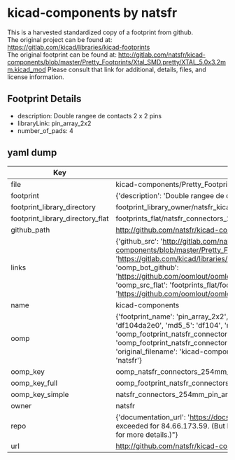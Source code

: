 # kicad-components by natsfr  
This is a harvested standardized copy of a footprint from github.  
The original project can be found at:  
https://gitlab.com/kicad/libraries/kicad-footprints  
The original footprint can be found at:
http://gitlab.com/natsfr/kicad-components/blob/master/Pretty_Footprints/Xtal_SMD.pretty/XTAL_5.0x3.2mm.kicad_mod
Please consult that link for additional, details, files, and license information.  
## Footprint Details
* description: Double rangee de contacts 2 x 2 pins  
* libraryLink: pin_array_2x2  
* number_of_pads: 4  
## yaml dump  
| Key | Value |  
| --- | --- |  
| file | kicad-components/Pretty_Footprints/Connectors_254mm.pretty/pin_array_2x2.kicad_mod |  
| footprint | {'description': 'Double rangee de contacts 2 x 2 pins', 'libraryLink': 'pin_array_2x2', 'number_of_pads': 4} |  
| footprint_library_directory | footprint_library_owner/natsfr_kicad-components |  
| footprint_library_directory_flat | footprints_flat/natsfr_connectors_254mm_pin_array_2x2/working |  
| github_path | http://github.com/natsfr/kicad-components/blob/master/Pretty_Footprints/Connectors_254mm.pretty/pin_array_2x2.kicad_mod |  
| links | {'github_src': 'http://gitlab.com/natsfr/kicad-components/blob/master/Pretty_Footprints/Xtal_SMD.pretty/XTAL_5.0x3.2mm.kicad_mod', 'github_src_repo': 'https://gitlab.com/kicad/libraries/kicad-footprints', 'oomp_bot': 'footprints/natsfr_connectors_254mm_pin_array_2x2/working', 'oomp_bot_github': 'https://github.com/oomlout/oomlout_oomp_footprint_bot/tree/main/footprints/natsfr_connectors_254mm_pin_array_2x2/working', 'oomp_src_flat': 'footprints_flat/footprints_flat/natsfr_connectors_254mm_pin_array_2x2/working', 'oomp_src_flat_github': 'https://github.com/oomlout/oomlout_oomp_footprint_src/tree/main/footprints_flat/natsfr_connectors_254mm_pin_array_2x2/working'} |  
| name | kicad-components |  
| oomp | {'footprint_name': 'pin_array_2x2', 'library_name': 'connectors_254mm', 'md5': 'df104da2e0cc470f0b52a18c8561cb7d', 'md5_10': 'df104da2e0', 'md5_5': 'df104', 'md5_6': 'df104d', 'oomp_key': 'oomp_natsfr_connectors_254mm_pin_array_2x2', 'oomp_key_extra': 'oomp_footprint_natsfr_connectors_254mm_pin_array_2x2', 'oomp_key_full': 'oomp_footprint_natsfr_connectors_254mm_pin_array_2x2_df104d', 'oomp_key_simple': 'natsfr_connectors_254mm_pin_array_2x2', 'original_filename': 'kicad-components/Pretty_Footprints/Connectors_254mm.pretty/pin_array_2x2.kicad_mod', 'owner_name': 'natsfr'} |  
| oomp_key | oomp_natsfr_connectors_254mm_pin_array_2x2 |  
| oomp_key_full | oomp_footprint_natsfr_connectors_254mm_pin_array_2x2 |  
| oomp_key_simple | natsfr_connectors_254mm_pin_array_2x2 |  
| owner | natsfr |  
| repo | {'documentation_url': 'https://docs.github.com/rest/overview/resources-in-the-rest-api#rate-limiting', 'message': "API rate limit exceeded for 84.66.173.59. (But here's the good news: Authenticated requests get a higher rate limit. Check out the documentation for more details.)"} |  
| url | http://github.com/natsfr/kicad-components |  

